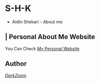 # S-H-K
- Aidin Shekari - About me

## | Personal About Me Website

You Can Check [My Personal Website](https://s-h-k.ir)

## Author

[_DarkZoom_](https://github.com/DarkZo0m)
